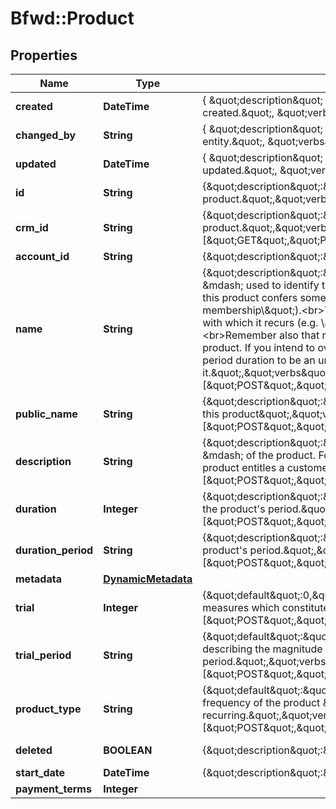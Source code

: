 # Bfwd::Product

## Properties
Name | Type | Description | Notes
------------ | ------------- | ------------- | -------------
**created** | **DateTime** | { \&quot;description\&quot; : \&quot;The UTC DateTime when the object was created.\&quot;, \&quot;verbs\&quot;:[] } | [optional] 
**changed_by** | **String** | { \&quot;description\&quot; : \&quot;ID of the user who last updated the entity.\&quot;, \&quot;verbs\&quot;:[] } | [optional] 
**updated** | **DateTime** | { \&quot;description\&quot; : \&quot;The UTC DateTime when the object was last updated.\&quot;, \&quot;verbs\&quot;:[] } | [optional] 
**id** | **String** | {\&quot;description\&quot;:\&quot;ID uniquely identifying this product.\&quot;,\&quot;verbs\&quot;:[\&quot;GET\&quot;]} | [optional] 
**crm_id** | **String** | {\&quot;description\&quot;:\&quot;Customer-relationship-management ID of the product.\&quot;,\&quot;verbs\&quot;:[\&quot;GET\&quot;,\&quot;PUT\&quot;,\&quot;POST\&quot;]} | [optional] 
**account_id** | **String** | {\&quot;description\&quot;:\&quot;\&quot;,\&quot;verbs\&quot;:[]} | [optional] 
**name** | **String** | {\&quot;description\&quot;:\&quot;A unique name &amp;mdash; for your benefit &amp;mdash; used to identify this product within Bfwd. It should reflect the fact that this product confers some service to a customer (e.g. \\\&quot;Gold membership\\\&quot;).&lt;br&gt;The product can also be defined by the frequency with which it recurs (e.g. \\\&quot;Monthly Gold membership\\\&quot;).&lt;br&gt;Remember also that rate plans can override the timing prescribed by their product. If you intend to override that timing, you may consider the product&#39;s period duration to be an unimportant factor when it comes to naming it.\&quot;,\&quot;verbs\&quot;:[\&quot;POST\&quot;,\&quot;PUT\&quot;,\&quot;GET\&quot;]} | 
**public_name** | **String** | {\&quot;description\&quot;:\&quot;A friendly non-unique name used to identify this product\&quot;,\&quot;verbs\&quot;:[\&quot;POST\&quot;,\&quot;PUT\&quot;,\&quot;GET\&quot;]} | [optional] 
**description** | **String** | {\&quot;description\&quot;:\&quot;A description &amp;mdash; for your benefit &amp;mdash; of the product. For example: you could explain what service this product entitles a customer to.\&quot;,\&quot;verbs\&quot;:[\&quot;POST\&quot;,\&quot;PUT\&quot;,\&quot;GET\&quot;]} | 
**duration** | **Integer** | {\&quot;description\&quot;:\&quot;Number of length-measures which constitute the product&#39;s period.\&quot;,\&quot;verbs\&quot;:[\&quot;POST\&quot;,\&quot;PUT\&quot;,\&quot;GET\&quot;]} | 
**duration_period** | **String** | {\&quot;description\&quot;:\&quot;Measure describing the magnitude of the product&#39;s period.\&quot;,\&quot;verbs\&quot;:[\&quot;POST\&quot;,\&quot;PUT\&quot;,\&quot;GET\&quot;]} | 
**metadata** | [**DynamicMetadata**](DynamicMetadata.md) |  | [optional] 
**trial** | **Integer** | {\&quot;default\&quot;:0,\&quot;description\&quot;:\&quot;Number of trial-length-measures which constitute the product&#39;s trial period\&quot;,\&quot;verbs\&quot;:[\&quot;POST\&quot;,\&quot;PUT\&quot;,\&quot;GET\&quot;]} | 
**trial_period** | **String** | {\&quot;default\&quot;:\&quot;none\&quot;,\&quot;description\&quot;:\&quot;Measure describing the magnitude of the product&#39;s trial period.\&quot;,\&quot;verbs\&quot;:[\&quot;POST\&quot;,\&quot;PUT\&quot;,\&quot;GET\&quot;]} | 
**product_type** | **String** | {\&quot;default\&quot;:\&quot;recurring\&quot;,\&quot;description\&quot;:\&quot;The frequency of the product &amp;mdash; either recurring or non-recurring.\&quot;,\&quot;verbs\&quot;:[\&quot;POST\&quot;,\&quot;PUT\&quot;,\&quot;GET\&quot;]} | 
**deleted** | **BOOLEAN** | {\&quot;description\&quot;:\&quot;\&quot;,\&quot;verbs\&quot;:[\&quot;GET\&quot;]} | [default to false]
**start_date** | **DateTime** | {\&quot;description\&quot;:\&quot;\&quot;,\&quot;verbs\&quot;:[]} | [optional] 
**payment_terms** | **Integer** |  | [optional] 


